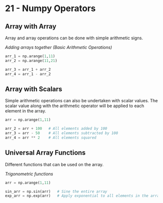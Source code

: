 # 21 - Numpy Operators

## Array with Array

Array and array operations can be done with simple arithmetic signs.

*Adding arrays together (Basic Arithmetic Operations)*

```py
arr_1 = np.arange(1,11)
arr_2 = np.arange(11,21)

arr_3 = arr_1 + arr_2
arr_4 = arr_1 - arr_2
```

## Array with Scalars

Simple arithmetic operations can also be undertaken with scalar values. The scalar value along with the arithmetic operator will be applied to each element in the array.

```py
arr = np.arange(1,11)

arr_2 = arr + 100   # All elements added by 100
arr_3 = arr - 50    # All elements subtracted by 100
arr_4 = arr ** 2    # All elements squared
```

## Universal Array Functions

Different functions that can be used on the array.

*Trigonometric functions*

```py
arr = np.arange(1,11)

sin_arr = np.sin(arr)   # Sine the entire array
exp_arr = np.exp(arr)   # Apply exponential to all elements in the array
```